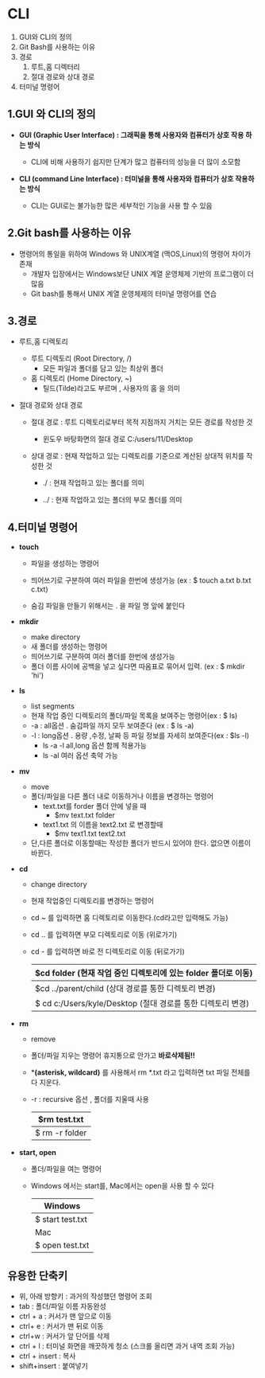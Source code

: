 # CLI

1. GUI와 CLI의 정의
2. Git Bash를 사용하는 이유
3. 경로
   1. 루트,홈 디렉터리
   2. 절대 경로와 상대 경로
4. 터미널 명령어



## 1.GUI 와 CLI의 정의 

- **GUI (Graphic User Interface) : 그래픽을 통해 사용자와 컴퓨터가 상호 작용 하는 방식**
  - CLI에 비해 사용하기 쉽지만 단계가 많고 컴퓨터의 성능을 더 많이 소모함

- **CLI (command Line Interface) : 터미널을 통해 사용자와 컴퓨터가 상호 작용하는 방식**
  - CLI는 GUI로는 불가능한 많은 세부적인 기능을 사용 할 수 있음

## 2.Git bash를 사용하는 이유 

- 명령어의 통일을 위하여 Windows 와 UNIX계열 (맥OS,Linux)의 명령어 차이가 존재 
  - 개발자 입장에서는 Windows보단 UNIX 계열 운영체제 기반의 프로그램이 더 많음
  - Git bash를 통해서 UNIX 계열 운영체제의 터미널 명령어를 연습

## 3.경로

- 루트,홈 디렉토리
  - 루트 디렉토리 (Root Directory,  /)
    - 모든 파일과 폴더를 담고 있는 최상위 폴더 
  - 홈 디렉토리 (Home Directory, ~)
    - 틸드(Tilde)라고도 부르며  , 사용자의 홈 을 의미
  
- 절대 경로와 상대 경로

  - 절대 경로 : 루트 디렉토리로부터 목적 지점까지 거치는 모든 경로를 작성한 것

    - 윈도우 바탕화면의 절대 경로 C:/users/11/Desktop

  - 상대 경로 : 현재 작업하고 있는 디렉토리를 기준으로 계산된 상대적 위치를 작성한 것

    - ./ : 현재 작업하고 있는 폴더를 의미

    - ../ : 현재 작업하고 있는 폴더의 부모 폴더를 의미

      

## 4.터미널 명령어

- **touch**

  - 파일을 생성하는 명령어

  - 띄어쓰기로 구분하여 여러 파일을 한번에 생성가능 (ex : $ touch a.txt b.txt c.txt)

  - 숨김 파일을 만들기 위해서는 . 을 파일 명 앞에 붙인다 

    

- **mkdir**
  
  - make directory
  - 새 폴더를 생성하는 명령어
  - 띄어쓰기로 구분하여 여러 폴더를 한번에 생성가능
  - 폴더 이름 사이에 공백을 넣고 싶다면 따옴표로 묶어서 입력. (ex : $ mkdir 'hi')



- **ls**
  - list segments
  - 현재 작업 중인 디렉토리의 폴더/파일 목록을 보여주는 명령어(ex : $ ls)
  - -a : all옵션 . 숨김파일 까지 모두 보여준다 (ex : $ ls -a)
  - -l : long옵션 . 용량 ,수정, 날짜 등 파일 정보를 자세히 보여준다(ex : $ls -l)
    -  ls -a -l  all,long 옵션 함께 적용가능
    - ls -al 여러 옵션 축약 가능



- **mv**
  - move
  - 폴더/파일을 다른 폴더 내로 이동하거나 이름을 변경하는 명령어
    - text.txt를 forder 폴더 안에 넣을 때
      - $mv text.txt folder
    - text1.txt 의 이름을 text2.txt 로 변경할때
      - $mv text1.txt text2.txt
  - 단,다른 폴더로 이동할때는 작성한 폴더가 반드시 있어야 한다. 없으면 이름이 바뀐다.



- **cd**

  - change directory

  - 현재 작업중인 디렉토리를 변경하는 명령어

  - cd ~ 를 입력하면 홈 디렉토리로 이동한다.(cd라고만 입력해도 가능)

  - cd .. 를 입력하면 부모 디렉토리로 이동 (위로가기)

  - cd - 를 입력하면 바로 전 디렉토리로 이동 (뒤로가기)

    | $cd folder  (현재 작업 중인 디렉토리에 있는 folder 폴더로 이동) |
    | ------------------------------------------------------------ |
    | $cd ../parent/child (상대 경로를 통한 디렉토리 변경)         |
    | $ cd c:/Users/kyle/Desktop (절대 경로를 통한 디렉토리 변경)  |

    

- **rm**

  - remove

  - 폴더/파일 지우는 명령어 휴지통으로 안가고 **바로삭제됨!!**

  - ***(asterisk, wildcard)** 를 사용해서 rm *.txt 라고 입력하면 txt 파일 전체를 다 지운다.

  - -r  : recursive 옵션 , 폴더를 지울때 사용

    | $rm test.txt   |
    | -------------- |
    | $ rm -r folder |



- **start, open**

  - 폴더/파일을 여는 명령어

  - Windows 에서는 start를, Mac에서는 open을 사용 할 수 있다

    | Windows          |
    | ---------------- |
    | $ start test.txt |
    | Mac              |
    | $ open test.txt  |

    

## 유용한 단축키

- 위, 아래 방향키 : 과거의 작성했던 명령어 조회 
- tab : 폴더/파일 이름 자동완성
- ctrl + a : 커서가 맨 앞으로 이동
- ctrl+ e : 커서가 맨 뒤로 이동
- ctrl+w : 커서가 앞 단어를 삭제
- ctrl + l : 터미널 화면을 깨끗하게 청소 (스크롤 올리면 과거 내역 조회 가능)
- ctrl + insert : 복사
- shift+insert : 붙여넣기
